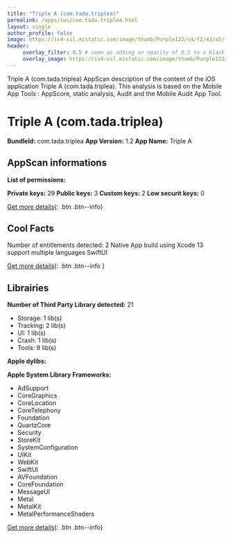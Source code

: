 ```yaml
---
title: "Triple A (com.tada.triplea)"
permalink: /apps/ios/com.tada.triplea.html
layout: single
author_profile: false
image: https://is4-ssl.mzstatic.com/image/thumb/Purple122/v4/f2/43/a5/f243a56b-b35f-9b3a-7f01-27b659fe6ec3/AppIcon-1x_U007emarketing-0-7-0-85-220.png/512x512bb.jpg
header: 
     overlay_filter: 0.5 # same as adding an opacity of 0.5 to a black background
     overlay_image: https://is4-ssl.mzstatic.com/image/thumb/Purple122/v4/f2/43/a5/f243a56b-b35f-9b3a-7f01-27b659fe6ec3/AppIcon-1x_U007emarketing-0-7-0-85-220.png/512x512bb.jpg
---
```

Triple A (com.tada.triplea) AppScan description of the content of the iOS application Triple A (com.tada.triplea). This analysis is based on the Mobile App Tools : AppScore, static analysis, Audit and the Mobile Audit App Tool.

# Triple A (com.tada.triplea)

**BundleId:** com.tada.triplea
**App Version:** 1.2
**App Name:** Triple A


## AppScan informations 

**List of permissions:** 
  
  
**Private keys:** 29
**Public keys:** 3
**Custom keys:** 2
**Low securit keys:** 0
  
[Get more details](/pricing.html){: .btn .btn--info}

## Cool Facts

Number of entitlements detected: 2
Native App
build using Xcode 13
support multiple languages
SwiftUI
  
[Get more details](/pricing.html){: .btn .btn--info }

## Librairies 
**Number of Third Party Library detected:** 21
- Storage: 1 lib(s)
- Tracking: 2 lib(s)
- UI: 1 lib(s)
- Crash: 1 lib(s)
- Tools: 9 lib(s)


**Apple dylibs:**


**Apple System Library Frameworks:**
- AdSupport
- CoreGraphics
- CoreLocation
- CoreTelephony
- Foundation
- QuartzCore
- Security
- StoreKit
- SystemConfiguration
- UIKit
- WebKit
- SwiftUI
- AVFoundation
- CoreFoundation
- MessageUI
- Metal
- MetalKit
- MetalPerformanceShaders


  
[Get more details](/pricing.html){: .btn .btn--info}

